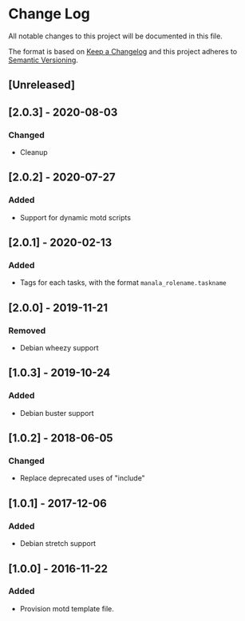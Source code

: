 # Change Log
All notable changes to this project will be documented in this file.

The format is based on [Keep a Changelog](http://keepachangelog.com/)
and this project adheres to [Semantic Versioning](http://semver.org/).

## [Unreleased]

## [2.0.3] - 2020-08-03
### Changed
- Cleanup

## [2.0.2] - 2020-07-27
### Added
- Support for dynamic motd scripts

## [2.0.1] - 2020-02-13
### Added
- Tags for each tasks, with the format `manala_rolename.taskname`

## [2.0.0] - 2019-11-21
### Removed
- Debian wheezy support

## [1.0.3] - 2019-10-24
### Added
- Debian buster support

## [1.0.2] - 2018-06-05
### Changed
- Replace deprecated uses of "include"

## [1.0.1] - 2017-12-06
### Added
- Debian stretch support

## [1.0.0] - 2016-11-22
### Added
- Provision motd template file.
